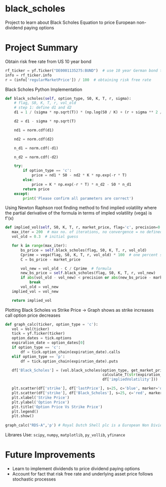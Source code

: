# black_scholes
Project to learn about Black Scholes Equation to price European non-dividend paying options

# Project Summary

Obtain risk free rate from US 10 year bond
```python
rf_ticker = yf.Ticker("DE0001135275:BUND")  # use 10 year German bond to emulate European risk free rate "DE0001135275:BUND" # 10 Year Treasury US "^TNX"
info = rf_ticker.info
r = (info['regularMarketPrice']) / 100  # obtaining risk free rate
```


Black Scholes Python Implementation
```python
def black_scholes(self, option_type, S0, K, T, r, sigma):
    # flag, S0, K, T, r, vol_old
    # step 1: define d1 and d2
    d1 = 1 / (sigma * np.sqrt(T)) * (np.log(S0 / K) + (r + sigma ** 2 / 2) * T)

    d2 = d1 - sigma * np.sqrt(T)

    nd1 = norm.cdf(d1)

    nd2 = norm.cdf(d2)

    n_d1 = norm.cdf(-d1)

    n_d2 = norm.cdf(-d2)

    try:
        if option_type == 'c':
            price = nd1 * S0 - nd2 * K * np.exp(-r * T)
        else:
            price = K * np.exp(-r * T) * n_d2 - S0 * n_d1
        return price
    except:
        print('Please confirm all parameters are correct')
 ```
 
Using Newton Raphson root finding method to find implied volatility where the partial derivative of the formula in terms of impled volatility (vega) is f'(x) 
 ```python
 def implied_vol(self, S0, K, T, r, market_price, flag='c', precision=0.00001):
    max_iter = 200  # max no. of iterations, no convergence = no defined zero with function specifed
    vol_old = 0.3  # initial guess

    for k in range(max_iter):
        bs_price = self.black_scholes(flag, S0, K, T, r, vol_old)
        Cprime = vega(flag, S0, K, T, r, vol_old) * 100  # one percent step change in volatility
        C = bs_price - market_price

        vol_new = vol_old - C / Cprime  # formula
        new_bs_price = self.black_scholes(flag, S0, K, T, r, vol_new)
        if abs(vol_old - vol_new) < precision or abs(new_bs_price - market_price) < precision:
            break
        vol_old = vol_new
    implied_vol = vol_new

    return implied_vol
 
 ```
 Plotting Black Scholes vs Strike Price -> Graph shows as strike increases call option price decreases
 ```python
 def graph_calc(ticker, option_type = 'c'):
    vol = Vol(ticker)
    tick = yf.Ticker(ticker)
    option_dates = tick.options
    expiration_date = option_dates[0]
    if option_type == 'c':
        df = tick.option_chain(expiration_date).calls
    elif option_type == 'p':
        df = tick.option_chain(expiration_date).puts

    df['Black_Scholes'] = (vol.black_scholes(option_type, get_market_price(ticker), df['strike'],
                                             calculate_T(str(expiration_date), str(current_date)), r,
                                             df['impliedVolatility']))

    plt.scatter(df['strike'], df['lastPrice'], s=25, c='blue', marker='o', label='Actual Price')
    plt.scatter(df['strike'], df['Black_Scholes'], s=25, c='red', marker='o', label='Black Scholes Price')
    plt.xlabel('Strike Price')
    plt.ylabel('Option Price')
    plt.title('Option Price Vs Strike Price')
    plt.legend()
    plt.show()
    
 graph_calc("RDS-A",'p') # Royal Dutch Shell plc is a European Non Dividend paying stock
 ```
 Librares Use: `scipy`, `numpy`, `matplotlib`, `py_vollib`, `yfinance`
 
 # Future Improvements
 * Learn to implement dividends to price dividend paying options
 * Account for fact that risk free rate and underlying asset price follows stochastic processes
 
